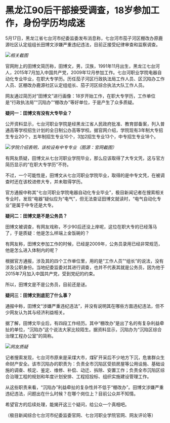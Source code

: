 # 黑龙江90后干部接受调查，18岁参加工作，身份学历均成迷

5月17日，黑龙江省七台河市纪委监委发布消息称，七台河市茄子河区棚改办原鹿源社区认定组组长田博文涉嫌严重违纪违法，目前正接受纪律审查和监察调查。

![](https://inews.gtimg.com/om_bt/OGaIinCkFoEjpr_LV_jDeX8o9xsmbp00_1Xwq6l700KDMAA/1000)_相关截图_

官网附上的田博文简历称，田博文，男，汉族，1991年11月出生，黑龙江七台河人，2015年7月加入中国共产党，2009年12月参加工作。七台河职业学院电器自动化专业毕业，在职大专学历。历任茄子河区行政执法局工作人员、区沉陷办工作人员、区棚改办鹿源社区认定组组长、茄子河区综合执法大队工作人员。

网友通过简历对“田博文”进行画像：18岁开始工作，在职大专学历，工作单位是“行政执法局”“沉陷办”“棚改办”等好单位，于是产生了众多质疑。

**疑问一：田博文有没有大专毕业？**

公开资料显示，七台河职业学院是经黑龙江省人民政府批准、教育部备案，列入普通高等学校招生计划的全日制公办高等学校。据官网介绍，学院现有3年制大专招生专业20个，五年制招生专业10个，3加2招生专业13个，中专招生专业18个。

![](https://inews.gtimg.com/om_bt/O2U51rjtuhHydSB42H8hi-oMySqA2ACGq_-DQmq0zqIVEAA/1000)_学院介绍表明，该校设有中专专业（图源：官网截图）_

有网友质疑，田博文从七台河职业学院毕业，那么应该取得了大专文凭，这与官方简历显示的“在职大专学历”不符。

不过，一个可能性是，田博文从七台河职业学院毕业，取得的是中专文凭，在被调查时还在该校进修大专，并未取得学历。

官方通报中称其“七台河职业学院电器自动化专业毕业”，极目新闻记者在搜索相关专业时，发现“电器”疑似应为“电气”，但无法查证田博文就读时，“电气自动化专业”是属于中专还是大专。

**疑问二：田博文是不是公务员？**

田博文被调查，有网友戏称，不少90后还没上岸呢，这位在职大专的已经落马了，于是质疑：他是怎么样端上金饭碗的？

有网友称，田博文参加工作的时候，已经是2009年，公务员录用已经非常规范，他是怎么进入体制内的呢？

根据官方通报，涉及其的四个工作单位里，用的是“工作人员”“组长”的说法，没有涉及公职身份。当地纪委监委对其进行调查，也并不代表其就是公务员，因为他于2015年7月加入中国共产党，受到党纪的约束。

所以，田博文是不是公务员，目前还是谜。

**疑问三：田博文到底犯了什么事？**

通报中称，田博文“涉嫌严重违纪违法”，并没有说明其在哪些方面违纪违法，但不少网友认为其与经济利益相关。

据了解，田博文毕业后，有四段工作经历。其中“棚改办”是出了名的有复杂利益牵扯的单位，“沉陷办”这个说法大家比较陌生。据资料显示，沉陷办为“沉陷区综合治理工程办公室”的简称。

![](https://inews.gtimg.com/om_bt/O_JzhvVVdRuCwE73eUV3ajNwJuQZzWuhF8qK3aNxfWNgAAA/1000)_网友质疑_

记者搜索发现，七台河市原来是采煤大市，煤矿开采后不少地方下沉，危害群众生命财产安全。该市沉陷办的职责为：负责全市沉陷区受损房屋等公用设施、基础设施的调查、核定、鉴定、维修、补偿、动迁、拆除、安置工作；负责全市沉陷区综合治理工程的规划和年度计划安排、工程招投标、组织实施建设管理工作。

从这些职责来看，“沉陷办”利益牵扯的复杂性并不低于“棚改办”。田博文涉嫌严重违纪违法，问题出在什么时候？在哪个岗位上？目前公众并不知情。

希望官方的后续处理，能揭开这三个疑问，给公众一个真相吧。

（极目新闻综合七台河市纪委监委官网、七台河职业学院官网、网友评论等）

